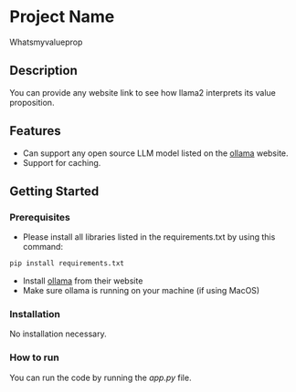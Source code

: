 # Project Name
Whatsmyvalueprop
## Description

You can provide any website link to see how llama2 interprets its value proposition.

## Features

* Can support any open source LLM model listed on the [ollama](https://ollama.ai/library) website.
* Support for caching.

## Getting Started

### Prerequisites

* Please install all libraries listed in the requirements.txt by using this command:
```bash
pip install requirements.txt
```
* Install [ollama](https://ollama.ai/) from their website
* Make sure ollama is running on your machine (if using MacOS)

### Installation

No installation necessary.

### How to run

You can run the code by running the <i>app.py</i> file.